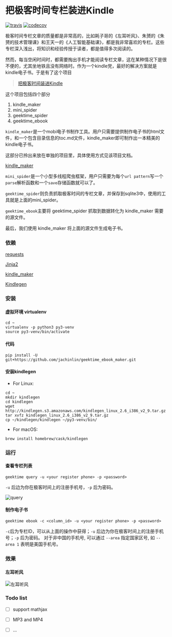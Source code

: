 # 把极客时间专栏装进Kindle

[![travis](https://travis-ci.org/jachinlin/geektime_ebook_maker.svg?branch=dev)](https://travis-ci.org/jachinlin/geektime_ebook_maker)
[![codecov](https://codecov.io/gh/jachinlin/geektime_ebook_maker/branch/dev/graph/badge.svg)](https://codecov.io/gh/jachinlin/geektime_ebook_maker)

极客时间专栏文章的质量都是非常高的，比如耗子哥的《左耳听风》、朱赟的《朱赟的技术管理课》和王天一的《人工智能基础课》，都是我非常喜欢的专栏。这些专栏深入浅出，将知识和经验传授于读者，都是值得多次阅读的。

然而，每当空闲时间时，都需要掏出手机才能阅读专栏文章，这在某种情况下是很不便的，尤其坐地铁且没有网络时。作为一个kindle党，最好的解决方案就是kindle电子书。于是有了这个项目

>[把极客时间装进Kindle](https://github.com/jachinlin/geektime_ebook_maker)

这个项目包括四个部分

1. kindle_maker
2. mini_spider
3. geektime_spider
4. geektime_ebook


`kindle_maker`是一个mobi电子书制作工具。用户只需要提供制作电子书的html文件，和一个包含目录信息的toc.md文件，kindle_maker即可制作出一本精美的kindle电子书。

这部分已拎出来放在单独的项目里，具体使用方式见该项目文档。

[kindle_maker](https://github.com/jachinlin/kindle_maker)

`mini_spider`是一个小型多线程爬虫框架，用户只需要为每个`url pattern`写一个`parse`解析函数和一个`save`存储函数就可以了。

`geektime_spider`则负责抓取极客时间的专栏文章，并保存到sqlite3中，使用的工具就是上面的mini_spider。

`geektime_ebook`主要将 geektime_spider 抓取到数据转化为 kindle_maker 需要的源文件。

最后，我们使用 kindle_maker 将上面的源文件生成电子书。


### 依赖

[requests](http://www.python-requests.org/en/master/)

[Jinja2](http://jinja.pocoo.org/)

[kindle_maker](https://github.com/jachinlin/kindle_maker)

[Kindlegen](https://www.amazon.com/gp/feature.html?ie=UTF8&docId=1000765211)

### 安装

#### 虚拟环境 virtualenv
```
cd ~
virtualenv -p python3 py3-venv
source py3-venv/bin/activate
```

#### 代码

```
pip install -U git+https://github.com/jachinlin/geektime_ebook_maker.git
```

#### 安装kindlegen

* For Linux:

```
cd ~
mkdir kindlegen
cd kindlegen
wget http://kindlegen.s3.amazonaws.com/kindlegen_linux_2.6_i386_v2_9.tar.gz
tar xvfz kindlegen_linux_2.6_i386_v2_9.tar.gz
cp ~/kindlegen/kindlegen ~/py3-venv/bin/
```

* For macOS:

```
brew install homebrew/cask/kindlegen
```


### 运行

#### 查看专栏列表

```
geektime query -u <your register phone> -p <password>
```

`-u` 后边为你在极客时间上的注册手机号，`-p` 后为密码。

![query](./docs/query.png)

#### 制作电子书

```
geektime ebook -c <column_id> -u <your register phone> -p <password>
```

`-c`后为专栏ID，可以从上面的操作中获得；`-u` 后边为你在极客时间上的注册手机号；`-p` 后为密码。
对于非中国的手机号, 可以通过 `--area` 指定国家区号, 如 `--area 1` 表明是美国手机号。


### 效果

#### 左耳听风

![左耳听风](https://github.com/jachinlin/jachinlin.github.io/blob/master/img/左耳听风.gif?raw=true)


### Todo list

- [ ] support mathjax
- [ ] MP3 and MP4
- [ ] ...


